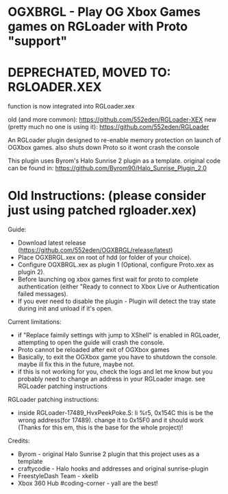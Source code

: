 # OGXBRGL - Play OG Xbox Games games on RGLoader with Proto "support"

# DEPRECHATED, MOVED TO: RGLOADER.XEX
function is now integrated into RGLoader.xex

old (and more common): https://github.com/552eden/RGLoader-XEX
new (pretty much no one is using it): https://github.com/552eden/RGLoader

An RGLoader plugin designed to re-enable memory protection on launch of OGXbox games. also shuts down Proto so it wont crash the console

This plugin uses Byrom's Halo Sunrise 2 plugin as a template. original code can be found in: https://github.com/Byrom90/Halo_Sunrise_Plugin_2.0

# Old Instructions: (please consider just using patched rgloader.xex)

Guide:
 - Download latest release (https://github.com/552eden/OGXBRGL/release/latest)
 - Place OGXBRGL.xex on root of hdd (or folder of your choice).
 - Configure OGXBRGL.xex as plugin 1 (Optional, configure Proto.xex as plugin 2).
 - Before launching og xbox games first wait for proto to complete authentication (either "Ready to connect to Xbox Live or Authentication failed messages).
 - If you ever need to disable the plugin - Plugin will detect the tray state during init and unload if it's open.
 
 Current limitations:
 - if "Replace faimily settings with jump to XShell" is enabled in RGLoader, attempting to open the guide will crash the console.
 - Proto cannot be reloaded after exit of OGXbox games
 - Basically, to exit the OGXbox game you have to shutdown the console. maybe ill fix this in the future, maybe not.
 - if this is not working for you, check the logs and let me know but you probably need to change an address in your RGLoader image. see RGLoader patching instructions
 
 RGLoader patching instructions:
 - inside RGLoader-17489_HvxPeekPoke.S:
	li        %r5, 0x154C
	this is be the wrong address(for 17489). change it to 0x15F0 and it should work
	(Thanks for this em, this is the base for the whole project)!

Credits:
 - Byrom - original Halo Sunrise 2 plugin that this project uses as a template
 - craftycodie - Halo hooks and addresses and original sunrise-plugin
 - FreestyleDash Team - xkelib
 - Xbox 360 Hub #coding-corner - yall are the best!
